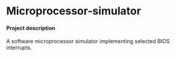 # Microprocessor-simulator


#### Project description

A software microprocessor simulator implementing selected BIOS interrupts. 

